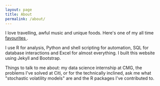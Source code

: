 ```yaml
---
layout: page
title: About
permalink: /about/
---
```

  I love travelling, awful music and unique foods. Here's one of my all time <a href=" https://www.youtube.com/watch?v=iq_d8VSM0nw">favourites </a>.
  
  I use R for analysis, Python and shell scripting for automation, SQL for database interactions and Excel for almost everything. I built this website using Jekyll and Bootstrap.
  
  Things to talk to me about: my data science internship at CMG, the problems I've solved at Citi, or for the technically inclined, ask me what "stochastic volatility models" are and the R packages I've contributed to.
